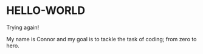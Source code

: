 # HELLO-WORLD
Trying again!

My name is Connor and my goal is to tackle the task of coding; from zero to hero.
